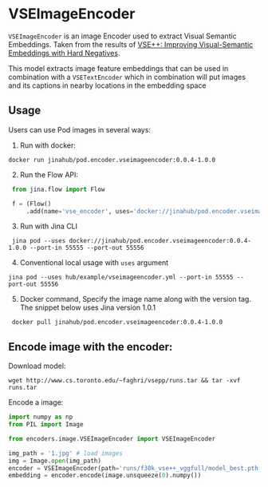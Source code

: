 # VSEImageEncoder

`VSEImageEncoder` is an image Encoder used to extract Visual Semantic Embeddings.
Taken from the results of [VSE++: Improving Visual-Semantic Embeddings with Hard Negatives](https://arxiv.org/abs/1707.05612).

This model extracts image feature embeddings that can be used in combination with a `VSETextEncoder` which in combination will
put images and its captions in nearby locations in the embedding space

## Usage

Users can use Pod images in several ways:

1. Run with docker:

```shell
docker run jinahub/pod.encoder.vseimageencoder:0.0.4-1.0.0
```

2. Run the Flow API:

```python
 from jina.flow import Flow

 f = (Flow()
     .add(name='vse_encoder', uses='docker://jinahub/pod.encoder.vseimageencoder:0.0.4-1.0.0', port_in=55555, port_out=55556))
```

3. Run with Jina CLI

```shell
 jina pod --uses docker://jinahub/pod.encoder.vseimageencoder:0.0.4-1.0.0 --port-in 55555 --port-out 55556
```

4. Conventional local usage with `uses` argument

```shell
jina pod --uses hub/example/vseimageencoder.yml --port-in 55555 --port-out 55556
```

5. Docker command, Specify the image name along with the version tag.
   The snippet below uses Jina version 1.0.1
   
```shell
 docker pull jinahub/pod.encoder.vseimageencoder:0.0.4-1.0.0
```

## Encode image with the encoder:

Download model:

```shell
wget http://www.cs.toronto.edu/~faghri/vsepp/runs.tar && tar -xvf runs.tar
```

Encode a image:

```python
import numpy as np
from PIL import Image

from encoders.image.VSEImageEncoder import VSEImageEncoder

img_path = '1.jpg' # load images
img = Image.open(img_path)
encoder = VSEImageEncoder(path='runs/f30k_vse++_vggfull/model_best.pth.tar')
embedding = encoder.encode(image.unsqueeze(0).numpy())
```

